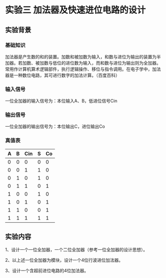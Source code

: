 # 实验三 加法器及快速进位电路的设计

## 实验背景

### 基础知识

​	加法器是产生数的和的装置。加数和被加数为输入，和数与进位为输出的装置为半加器。若加数、被加数与低位的进位数为输入，而和数与进位为输出则为全加器。常用作计算机算术逻辑部件，执行逻辑操作、移位与指令调用。在电子学中，加法器是一种数位电路，其可进行数字的加法计算。（百度百科）

### 输入信号

一位全加器的输入信号为：本位输入A、B，低进位信号Cin

### 输出信号

一位全加器的输出信号为：本位输出C，进位输出Co

### 真值表

| A    | B    | Cin  | S    | Co   |
| ---- | ---- | ---- | ---- | ---- |
| 0    | 0    | 0    | 0    | 0    |
| 0    | 0    | 1    | 1    | 0    |
| 0    | 1    | 0    | 1    | 0    |
| 0    | 1    | 1    | 0    | 1    |
| 1    | 0    | 0    | 1    | 0    |
| 1    | 0    | 1    | 0    | 1    |
| 1    | 1    | 0    | 0    | 1    |
| 1    | 1    | 1    | 1    | 1    |

## 实验内容

1、设计一个一位全加器，一个二位全加器（参考一位全加器的设计思想）。

2、以上述一位全加器为模块，设计一个4位行波进位加法器。

3、设计一个含超前进位电路的4位加法器。

